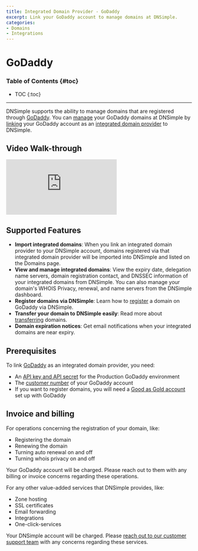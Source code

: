 ```yaml
---
title: Integrated Domain Provider - GoDaddy
excerpt: Link your GoDaddy account to manage domains at DNSimple.
categories:
- Domains
- Integrations
---
```


# GoDaddy

### Table of Contents {#toc}

* TOC
{:toc}

---

DNSimple supports the ability to manage domains that are registered through [GoDaddy](https://www.godaddy.com). You can [manage](/articles/managing-integrated-domains) your GoDaddy domains at DNSimple by [linking](/articles/integrated-domain-providers#linking-integrated-domain-provider) your GoDaddy account as an [integrated domain provider](/articles/integrated-domain-providers) to DNSimple.

## Video Walk-through

<div class="mb4 aspect-ratio aspect-ratio--16x9 z-0">
  <iframe src="https://www.youtube.com/embed/8p7npbNN2x0" class="aspect-ratio--object" frameborder="0" allow="accelerometer; autoplay; clipboard-write; encrypted-media; gyroscope; picture-in-picture" allowfullscreen=""></iframe>
</div>

## Supported Features

- **Import integrated domains**: When you link an integrated domain provider to your DNSimple account, domains registered via that integrated domain provider will be imported into DNSimple and listed on the Domains page.
- **View and manage integrated domains**: View the expiry date, delegation name servers, domain registration contact, and DNSSEC information of your integrated domains from DNSimple. You can also manage your domain's WHOIS Privacy, renewal, and name servers from the DNSimple dashboard.
- **Register domains via DNSimple**: Learn how to [register](/articles/registering-domain) a domain on GoDaddy via DNSimple.
- **Transfer your domain to DNSimple easily**: Read more about [transferring](/articles/integrated-domain-provider-transfer-domain) domains.
- **Domain expiration notices**: Get email notifications when your integrated domains are near expiry.

## Prerequisites

To link [GoDaddy](https://www.godaddy.com) as an integrated domain provider, you need:

- An [API key and API secret](https://developer.godaddy.com/keys) for the Production GoDaddy environment
- The [customer number](https://godaddy.com/help/what-is-my-customer-number-20038) of your GoDaddy account
- If you want to register domains, you will need a [Good as Gold account](https://godaddy.com/help/what-is-good-as-gold-3359) set up with GoDaddy

## Invoice and billing

For operations concerning the registration of your domain, like:

- Registering the domain
- Renewing the domain
- Turning auto renewal on and off
- Turning whois privacy on and off

Your GoDaddy account will be charged. Please reach out to them with any billing or invoice concerns regarding these operations.

For any other value-added services that DNSimple provides, like:

- Zone hosting
- SSL certificates
- Email forwarding
- Integrations
- One-click-services

Your DNSimple account will be charged. Please [reach out to our customer support team](https://dnsimple.com/feedback) with any concerns regarding these services. 
